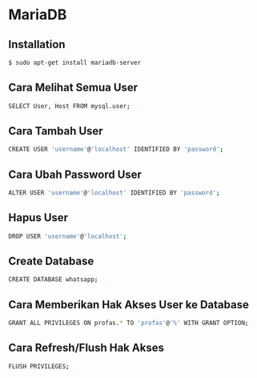 # MariaDB

## Installation

```bash
$ sudo apt-get install mariadb-server
```

## Cara Melihat Semua User

```bash
SELECT User, Host FROM mysql.user;
```

## Cara Tambah User

```bash
CREATE USER 'username'@'localhost' IDENTIFIED BY 'password';
```

## Cara Ubah Password User

```bash
ALTER USER 'username'@'localhost' IDENTIFIED BY 'password';
```

## Hapus User

```bash
DROP USER 'username'@'localhost';
```

## Create Database

```bash
CREATE DATABASE whatsapp;
```

## Cara Memberikan Hak Akses User ke Database

```bash
GRANT ALL PRIVILEGES ON profas.* TO 'profas'@'%' WITH GRANT OPTION;
```

## Cara Refresh/Flush Hak Akses

```bash
FLUSH PRIVILEGES;
```
